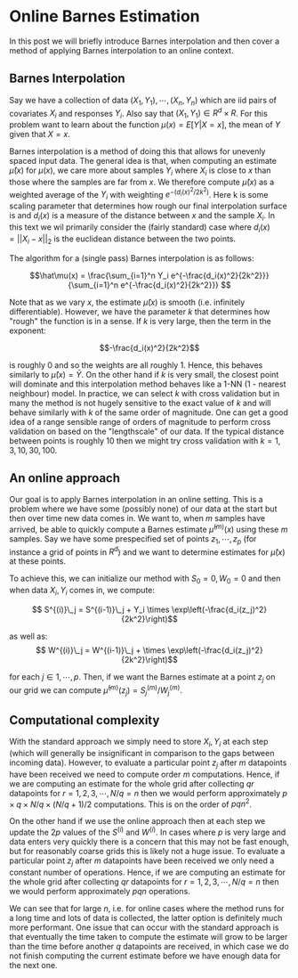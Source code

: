 # Online Barnes Estimation
In this post we will briefly introduce Barnes interpolation and then cover a method of applying Barnes interpolation to an online context.

## Barnes Interpolation
Say we have a collection of data $(X_1, Y_1), \cdots, (X_n,Y_n)$ which are iid pairs of covariates $X_i$ and responses $Y_i$. Also say that $(X_1, Y_1) \in R^d \times R$. For this problem want to learn about the function $\mu(x) = E[Y | X = x]$, the mean of $Y$ given that $X = x$. 

Barnes interpolation is a method of doing this that allows for unevenly spaced input data. The general idea is that, when computing an estimate $\hat \mu (x)$ for $\mu(x)$, we care more about samples $Y_i$ where $X_i$ is close to $x$ than those where the samples are far from $x$. We therefore compute $\hat\mu(x)$ as a weighted average of the $Y_i$ with weighting $e^{-(d_i(x)^2/2k^2)}$. Here k is some scaling parameter that determines how rough our final interpolation surface is and $d_i(x)$ is a measure of the distance between $x$ and the sample $X_i$. In this text we wil primarily consider the (fairly standard) case where $d_i(x) = ||X_i - x||_2$ is the euclidean distance between the two points. 

The algorithm for a (single pass) Barnes interpolation is as follows:

$$\hat\mu(x) = \frac{\sum_{i=1}^n Y_i e^{-\frac{d_i(x)^2}{2k^2}}}{\sum_{i=1}^n e^{-\frac{d_i(x)^2}{2k^2}}} $$

Note that as we vary $x$, the estimate $\hat\mu(x)$ is smooth (i.e. infinitely differentiable). However, we have the parameter $k$ that determines how "rough" the function is in a sense. If $k$ is very large, then the term in the exponent: 

$$-\frac{d_i(x)^2}{2k^2}$$

is roughly $0$ and so the weights are all roughly 1. Hence, this behaves similarly to $\hat\mu(x) = \bar Y$. On the other hand if $k$ is very small, the closest point will dominate and this interpolation method behaves like a 1-NN (1 - nearest neighbour) model. In practice, we can select $k$ with cross validation but in many the method is not hugely sensitive to the exact value of $k$ and will behave similarly with $k$ of the same order of magnitude. One can get a good idea of a range sensible range of orders of magnitude to perform cross validation on based on the "lengthscale" of our data. If the typical distance between points is roughly $10$ then we might try cross validation with $k = 1,3,10,30,100$.

## An online approach
Our goal is to apply Barnes interpolation in an online setting. This is a problem where we have some (possibly none) of our data at the start but then over time new data comes in. We want to, when $m$ samples have arrived, be able to quickly compute a Barnes estimate $\hat\mu^{(m)}(x)$ using these $m$ samples. Say we have some prespecified set of points $z_1, \cdots, z_p$ (for instance a grid of points in $R^d$) and we want to determine estimates for $\hat\mu(x)$ at these points. 

To achieve this, we can initialize our method with $S_0 = 0, W_0 = 0$ and then when data $X_i, Y_i$ comes in, we compute:

$$ S^{(i)}\_j = S^{(i-1)}\_j + Y_i \times \exp\left(-\frac{d_i(z_j)^2}{2k^2}\right)$$

as well as:
$$ W^{(i)}\_j = W^{(i-1)}\_j + \times \exp\left(-\frac{d_i(z_j)^2}{2k^2}\right)$$

for each $j \in 1, \cdots, p$. Then, if we want the Barnes estimate at a point $z_j$ on our grid we can compute $\hat \mu^{(m)}(z_j) = S^{(m)}_j / W^{(m)}_j$.

## Computational complexity
With the standard approach we simply need to store $X_i, Y_i$ at each step (which will generally be insignificant in comparison to the gaps between incoming data). However, to evaluate a particular point $z_j$ after $m$ datapoints have been received we need to compute order $m$ computations. Hence, if we are computing an estimate for the whole grid after collecting $qr$ datapoints for $r=1,2,3,\cdots, N/q = n$ then we would perform approximately $p \times q \times N/q \times (N/q+1)/2$ computations. This is on the order of $pqn^2$. 

On the other hand if we use the online approach then at each step we update the $2p$ values of the $S^{(i)}$ and $W^{(i)}$. In cases where $p$ is very large and data enters very quickly there is a concern that this may not be fast enough, but for reasonably coarse grids this is likely not a huge issue. To evaluate a particular point $z_j$ after $m$ datapoints have been received we only need a constant number of operations. Hence, if we are computing an estimate for the whole grid after collecting $qr$ datapoints for $r=1,2,3,\cdots, N/q = n$ then we would perform approximately $pqn$ operations. 

We can see that for large $n$, i.e. for online cases where the method runs for a long time and lots of data is collected, the latter option is definitely much more performant. One issue that can occur with the standard approach is that eventually the time taken to compute the estimate will grow to be larger than the time before another $q$ datapoints are received, in which case we do not finish computing the current estimate before we have enough data for the next one. 
